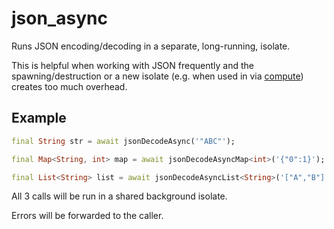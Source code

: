 # json_async

Runs JSON encoding/decoding in a separate, long-running, isolate.

This is helpful when working with JSON frequently and the spawning/destruction or a new isolate (e.g. when used in via [compute](https://api.flutter.dev/flutter/foundation/compute.html)) creates too much overhead.

## Example

``` dart
final String str = await jsonDecodeAsync('"ABC"');

final Map<String, int> map = await jsonDecodeAsyncMap<int>('{"0":1}');

final List<String> list = await jsonDecodeAsyncList<String>('["A","B"]');
```

All 3 calls will be run in a shared background isolate.

Errors will be forwarded to the caller.